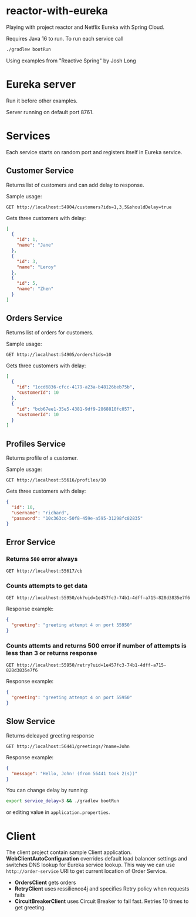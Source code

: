 # reactor-with-eureka
Playing with project reactor and Netflix Eureka with Spring Cloud.

Requires Java 16 to run.
To run each service call 
```bash
./gradlew bootRun
```

Using examples from "Reactive Spring" by Josh Long

# Eureka server
Run it before other examples.

Server running on default port 8761.

# Services

Each service starts on random port and registers itself in Eureka service.


## Customer Service
Returns list of customers and can add delay to response.

Sample usage:
```
GET http://localhost:54904/customers?ids=1,3,5&shouldDelay=true
```
Gets three customers with delay:
```json
[
  {
    "id": 1,
    "name": "Jane"
  },
  {
    "id": 3,
    "name": "Leroy"
  },
  {
    "id": 5,
    "name": "Zhen"
  }
]
```

## Orders Service
Returns list of orders for customers.

Sample usage:
```
GET http://localhost:54905/orders?ids=10
```
Gets three customers with delay:
```json
[
  {
    "id": "1ccd6836-cfcc-4179-a23a-b48126beb75b",
    "customerId": 10
  },
  {
    "id": "bcb67ee1-35e5-4381-9df9-2868810fc057",
    "customerId": 10
  }
]
```

## Profiles Service
Returns profile of a customer. 

Sample usage:
```
GET http://localhost:55616/profiles/10
```
Gets three customers with delay:
```json
{
  "id": 10,
  "username": "richard",
  "password": "10c363cc-50f8-459e-a595-31298fc82835"
}
```

## Error Service
### Returns `500` error always
```
GET http://localhost:55617/cb
```
### Counts attempts to get data
```
GET http://localhost:55950/ok?uid=1e457fc3-74b1-4dff-a715-828d3835e7f6
```

Response example:
```json
{
  "greeting": "greeting attempt 4 on port 55950"
}
```

### Counts attemts and returns 500 error if number of attempts is less than 3 or returns response
```
GET http://localhost:55950/retry?uid=1e457fc3-74b1-4dff-a715-828d3835e7f6
```
Response example:
```json
{
  "greeting": "greeting attempt 4 on port 55950"
}
```

## Slow Service
Returns deleayed greeting response
```
GET http://localhost:56441/greetings/?name=John
```
Response example:
```json
{
  "message": "Hello, John! (from 56441 took 2(s))"
}
```
You can change delay by running:
```bash
export service_delay=3 && ./gradlew bootRun
```
or editing value in `application.properties`.

# Client
The client project contain sample Client application.
**WebClientAutoConfiguration** overrides default load balancer settings and switches DNS lookup for Eureka service lookup. This way we can use `http://order-service` URI to get current location of Order Service.

 - **OrdersClient** gets orders
 - **RetryClient** uses ressilience4j and specifies Retry policy when requests fails
 - **CircuitBreakerClient** uses Circuit Breaker to fail fast. Retries 10 times to get greeting. 

